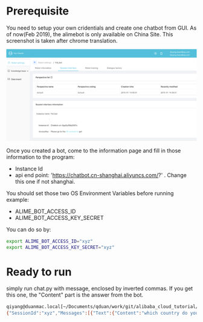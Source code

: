 # Prerequisite

You need to setup your own cridentials and create one chatbot from GUI. As of now(Feb 2019), the alimebot is only available on China Site. This screenshot is taken after chrome translation.

![chatbot translated](alimebot_access_key.png)

Once you created a bot, come to the information page and fill in those information to the program:
* Instance Id
* api end point: 'https://chatbot.cn-shanghai.aliyuncs.com/?' . Change this one if not shanghai.

You should set those two OS Environment Variables before running example:
* ALIME_BOT_ACCESS_ID
* ALIME_BOT_ACCESS_KEY_SECRET

You can do so by: 
```sh
export ALIME_BOT_ACCESS_ID="xyz"
export ALIME_BOT_ACCESS_KEY_SECRET="xyz"
```


# Ready to run

simply run chat.py with message, enclosed by inverted commas. If you get this one, the "Content" part is the answer from the bot.

```sh
qiyang@duanmac.local[~/Documents/qduan/work/git/alibaba_cloud_tutorial/alimebot_chat_api_example]$ python chat.py "transfer money to bank"
{"SessionId":"xyz","Messages":[{"Text":{"Content":"which country do you want to transfer to?","AnswerSource":"BotFramework"},"Type":"Text","Knowledge":{}}],"MessageId":"xyz","RequestId":"84310E7E-17F4-4E40-853B-EDE2AB1C08A0"}
```

